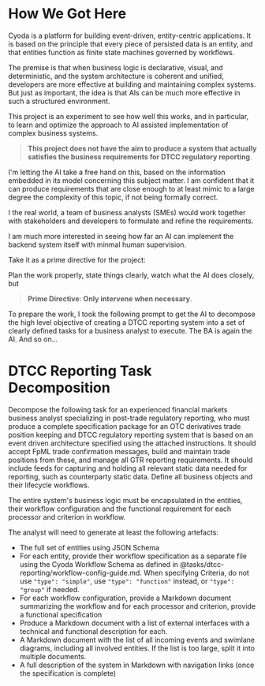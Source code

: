 # How We Got Here

Cyoda is a platform for building event-driven, entity-centric applications. It is based on the principle that every piece of persisted data is an entity, and that entities function as finite state machines governed by workflows. 

The premise is that when business logic is declarative, visual, and deterministic, and the system architecture is coherent and unified, developers are more effective at building and maintaining complex systems. But just as important, the idea is that AIs can be much more effective in such a structured environment.

This project is an experiment to see how well this works, and in particular, to learn and optimize the approach to AI assisted implementation of complex business systems.

> **This project does not have the aim to produce a system that actually satisfies the business requirements for DTCC regulatory reporting**. 

I'm letting the AI take a free hand on this, based on the information embedded in its model concerning this subject matter. I am confident that it can produce requirements that are close enough to at least mimic to a large degree the complexity of this topic, if not being formally correct.

I the real world, a team of business analysts (SMEs) would work together with stakeholders and developers to formulate and refine the requirements. 

I am much more interested in seeing how far an AI can implement the backend system itself with minmal human supervision.

Take it as a prime directive for the project: 

Plan the work properly, state things clearly, watch what the AI does closely, but 
> **Prime Directive**: **Only intervene when necessary**.

To prepare the work, I took the following prompt to get the AI to decompose the high level objective of creating a DTCC reporting system into a set of clearly defined tasks for a business analyst to execute. The BA is again the AI. And so on... 

# DTCC Reporting Task Decomposition

Decompose the following task for an experienced financial markets business analyst 
specializing in post-trade regulatory reporting, who must produce a complete 
specification package for an OTC derivatives trade position keeping and DTCC regulatory reporting
system that is based on an event driven architecture specified using the attached instructions. 
It should accept FpML trade confirmation messages, build and maintain trade positions from these,
and manage all GTR reporting requirements. It should include feeds for capturing and holding all
relevant static data needed for reporting, such as counterparty static data. Define all business
objects and their lifecycle workflows.

The entire system's business logic must be encapsulated in the entities, their workflow configuration and the functional requirement for each processor and criterion in workflow.

The analyst will need to generate at least the following artefacts:

- The full set of entities using JSON Schema
- For each entity, provide their workflow specification as a separate file using the Cyoda Workflow Schema as defined in @tasks/dtcc-reporting/workflow-config-guide.md. When specifying Criteria, do not use `"type": "simple"`, use `"type": "function"` instead, or `"type": "group"` if needed.
- For each workflow configuration, provide a Markdown document summarizing the workflow and for each processor and criterion, provide a functional specification
- Produce a Markdown document with a list of external interfaces with a technical and functional description for each.
- A Markdown document with the list of all incoming events and swimlane diagrams, including all involved entities. If the list is too large, split it into multiple documents.
- A full description of the system in Markdown with navigation links (once the specification is complete)